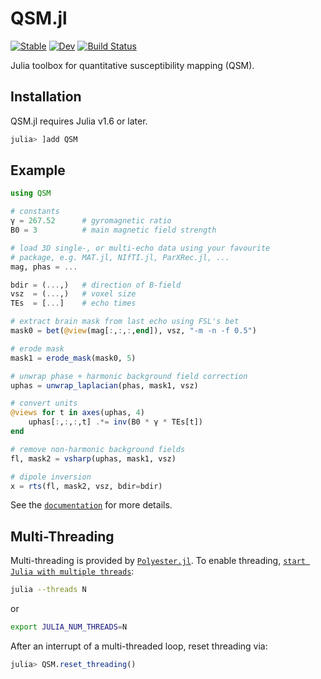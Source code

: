 # QSM.jl

[![Stable](https://img.shields.io/badge/docs-stable-blue.svg)](https://kamesy.github.io/QSM.jl)
[![Dev](https://img.shields.io/badge/docs-dev-blue.svg)](https://kamesy.github.io/QSM.jl/dev)
[![Build Status](https://github.com/kamesy/QSM.jl/actions/workflows/CI.yml/badge.svg?branch=main)](https://github.com/kamesy/QSM.jl/actions/workflows/CI.yml?query=branch%3Amain)

Julia toolbox for quantitative susceptibility mapping (QSM).

## Installation

QSM.jl requires Julia v1.6 or later.

```julia
julia> ]add QSM
```

## Example

```julia
using QSM

# constants
γ = 267.52      # gyromagnetic ratio
B0 = 3          # main magnetic field strength

# load 3D single-, or multi-echo data using your favourite
# package, e.g. MAT.jl, NIfTI.jl, ParXRec.jl, ...
mag, phas = ...

bdir = (...,)   # direction of B-field
vsz  = (...,)   # voxel size
TEs  = [...]    # echo times

# extract brain mask from last echo using FSL's bet
mask0 = bet(@view(mag[:,:,:,end]), vsz, "-m -n -f 0.5")

# erode mask
mask1 = erode_mask(mask0, 5)

# unwrap phase + harmonic background field correction
uphas = unwrap_laplacian(phas, mask1, vsz)

# convert units
@views for t in axes(uphas, 4)
    uphas[:,:,:,t] .*= inv(B0 * γ * TEs[t])
end

# remove non-harmonic background fields
fl, mask2 = vsharp(uphas, mask1, vsz)

# dipole inversion
x = rts(fl, mask2, vsz, bdir=bdir)
```

See the [`documentation`](https://kamesy.github.io/QSM.jl) for more details.

## Multi-Threading
Multi-threading is provided by [`Polyester.jl`](https://github.com/JuliaSIMD/Polyester.jl). To enable threading, [`start Julia with multiple threads`](https://docs.julialang.org/en/v1.6/manual/multi-threading/#Starting-Julia-with-multiple-threads):

```bash
julia --threads N
```
or
```bash
export JULIA_NUM_THREADS=N
```

After an interrupt of a multi-threaded loop, reset threading via:
```julia
julia> QSM.reset_threading()
```
